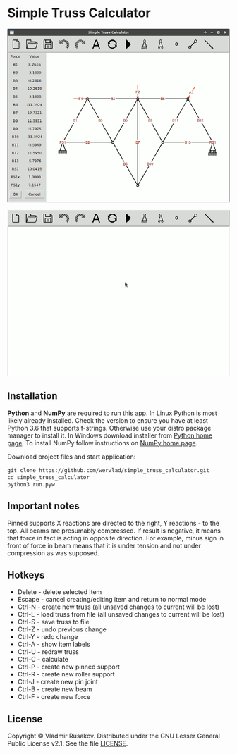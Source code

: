 # Simple Truss Calculator
![app screenshot](/screenshots/calculate.png?raw=true)

![animated demo](/screenshots/animated_demo.gif?raw=true)

## Installation
**Python** and **NumPy** are required to run this app. In Linux Python is most likely already installed. Check the version to ensure you have at least Python 3.6 that supports f-strings. Otherwise use your distro package manager to install it. In Windows download installer from [Python home page](https://www.python.org/downloads/). To install NumPy follow instructions on [NumPy home page](https://numpy.org/install/).

Download project files and start application:

    git clone https://github.com/wervlad/simple_truss_calculator.git
    cd simple_truss_calculator
    python3 run.pyw

## Important notes
Pinned supports X reactions are directed to the right, Y reactions - to the top. All beams are presumably compressed. If result is negative, it means that force in fact is acting in opposite direction. For example, minus sign in front of force in beam means that it is under tension and not under compression as was supposed.

## Hotkeys
- Delete - delete selected item
- Escape - cancel creating/editing item and return to normal mode
- Ctrl-N - create new truss (all unsaved changes to current will be lost)
- Ctrl-L - load truss from file (all unsaved changes to current will be lost)
- Ctrl-S - save truss to file
- Ctrl-Z - undo previous change
- Ctrl-Y - redo change
- Ctrl-A - show item labels
- Ctrl-U - redraw truss
- Ctrl-C - calculate
- Ctrl-P - create new pinned support
- Ctrl-R - create new roller support
- Ctrl-J - create new pin joint
- Ctrl-B - create new beam
- Ctrl-F - create new force

## License
Copyright © Vladmir Rusakov. Distributed under the GNU Lesser General Public License v2.1. See the file [LICENSE](/LICENSE).
